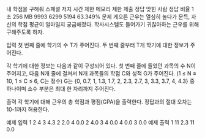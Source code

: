 내 학점을 구해줘 스페셜 저지
시간 제한	메모리 제한	제출	정답	맞힌 사람	정답 비율
1 초	256 MB	9993	6299	5194	63.349%
문제
게으른 근우는 열심히 놀다가 문득, 자신의 학점 평균이 얼마일지 궁금해졌다. 학사시스템도 들어가기 귀찮아하는 근우를 위해 구해주도록 하자. 

입력
첫 번째 줄에 학기의 수 T가 주어진다. 두 번째 줄부터 T개 학기에 대한 정보가 주어진다.

각 학기에 대한 정보는 다음과 같이 구성되어 있다. 첫 번째 줄에 들었던 과목의 수 N이 주어지고, 다음 N개 줄에 걸쳐서 N개 과목들의 학점 C와 성적 G가 주어진다. (1 ≤ N ≤ 10, 1 ≤ C ≤ 6, C는 정수) G는 {0, 0.7, 1, 1.3, 1.7, 2, 2.3, 2.7, 3, 3.3, 3.7, 4, 4.3} 중 하나이며 소수 부분은 최대 한 자리까지 주어진다.

출력
각 학기에 대해 근우의 총 학점과 평점(GPA)을 출력한다. 정답과의 절대 오차는 10-1까지 허용한다.

예제 입력 1 
2
4
3 4.3
2 2.0
4 0.0
2 4.0
3
4 0.0
4 0.0
3 0.0
예제 출력 1 
11 2.3
11 0.0